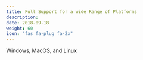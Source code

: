 ```yaml
---
title: Full Support for a wide Range of Platforms
description:
date: 2018-09-18
weight: 60
icon: "fas fa-plug fa-2x"
---
```

Windows, MacOS, and Linux
